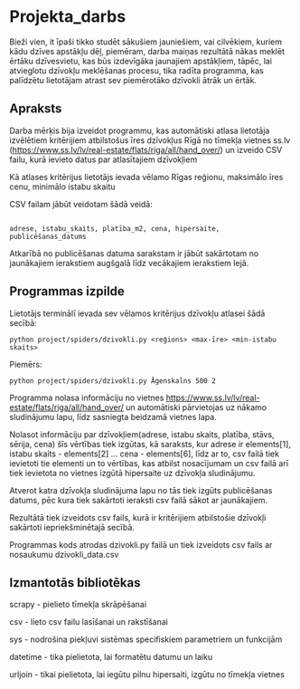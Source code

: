 # Projekta_darbs

Bieži vien, it īpaši tikko studēt sākušiem jauniešiem, vai cilvēkiem, kuriem kādu dzīves apstākļu dēļ, piemēram, darba maiņas rezultātā nākas meklēt ērtāku dzīvesvietu, kas būs izdevīgāka jaunajiem apstākļiem, tāpēc, lai atvieglotu dzīvokļu meklēšanas procesu, tika radīta programma, kas palīdzētu lietotājam atrast sev piemērotāko dzīvokli ātrāk un ērtāk.

## Apraksts 

Darba mērķis bija izveidot programmu, kas automātiski atlasa lietotāja izvēlētiem kritērijiem atbilstošus īres dzīvokļus Rīgā no tīmekļa vietnes ss.lv (https://www.ss.lv/lv/real-estate/flats/riga/all/hand_over/) un izveido CSV failu, kurā ievieto datus par atlasītajiem dzīvokļiem

Kā atlases kritērijus lietotājs ievada vēlamo Rīgas reģionu, maksimālo īres cenu, minimālo istabu skaitu

CSV failam jābūt veidotam šādā veidā: 

```csv

adrese, istabu_skaits, platība_m2, cena, hipersaite, publicēšanas_datums

```

Atkarībā no publicēšanas datuma sarakstam ir jābūt sakārtotam no jaunākajiem ierakstiem augšgalā līdz vecākajiem ierakstiem lejā.

## Programmas izpilde

Lietotājs terminālī ievada sev vēlamos kritērijus dzīvokļu atlasei šādā secībā:

```shell
python project/spiders/dzivokli.py <reģions> <max-īre> <min-istabu skaits> 
```

Piemērs:

```shell
python project/spiders/dzivokli.py Āgenskalns 500 2 
```

Programma nolasa informāciju no vietnes https://www.ss.lv/lv/real-estate/flats/riga/all/hand_over/ un automātiski pārvietojas uz nākamo sludinājumu lapu, līdz sasniegta beidzamā vietnes lapa. 

Nolasot informāciju par dzīvokļiem(adrese, istabu skaits, platība, stāvs, sērija, cena) šīs vērtības tiek izgūtas, kā saraksts, kur adrese ir elements[1], istabu skaits - elements[2] ... cena - elements[6], līdz ar to, csv failā tiek ievietoti tie elementi un to vērtības, kas atbilst nosacījumam un csv failā arī tiek ievietota no vietnes izgūtā hipersaite uz dzīvokļa sludinājumu. 

Atverot katra dzīvokļa sludinājuma lapu no tās tiek izgūts publicēšanas datums, pēc kura tiek sakārtoti ieraksti csv failā sākot ar jaunākajiem. 

Rezultātā tiek izveidots csv fails, kurā ir kritērijiem atbilstošie dzīvokļi sakārtoti iepriekšminētajā secībā.

Programmas kods atrodas dzivokli.py failā un tiek izveidots csv fails ar nosaukumu dzivokli_data.csv

## Izmantotās bibliotēkas

scrapy - pielieto tīmekļa skrāpēšanai

csv - lieto csv failu lasīšanai un rakstīšanai

sys - nodrošina piekļuvi sistēmas specifiskiem parametriem un funkcijām

datetime - tika pielietota, lai formatētu datumu un laiku

urljoin - tikai pielietota, lai iegūtu pilnu hipersaiti, izgūtu no tīmekļa vietnes

